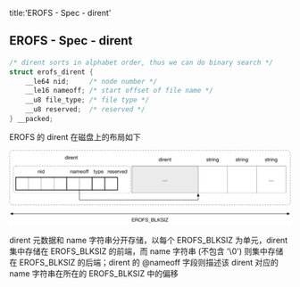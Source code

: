 title:'EROFS - Spec - dirent'
## EROFS - Spec - dirent


```c
/* dirent sorts in alphabet order, thus we can do binary search */
struct erofs_dirent {
	__le64 nid;     /* node number */
	__le16 nameoff; /* start offset of file name */
	__u8 file_type; /* file type */
	__u8 reserved;  /* reserved */
} __packed;
```

EROFS 的 dirent 在磁盘上的布局如下

![erofs_dirent](media/16584673050540/erofs_dirent.png)

dirent 元数据和 name 字符串分开存储，以每个 EROFS_BLKSIZ 为单元，dirent 集中存储在 EROFS_BLKSIZ 的前端，而 name 字符串 (不包含 '\0') 则集中存储在 EROFS_BLKSIZ 的后端；dirent 的 @nameoff 字段则描述该 dirent 对应的 name 字符串在所在的 EROFS_BLKSIZ 中的偏移